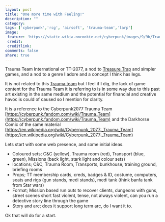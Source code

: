 ```yaml
---
layout: post
title: "One more time with Feeling!"
description: ""
category:
tags: ['cyberpunk','rcg', 'airsoft', 'trauma-team','larp']
image:
 feature: 'https://static.wikia.nocookie.net/cyberpunk/images/9/9b/TraumaTeam_Database_CP2077.png'
 credit:
 creditlink:
comments: false
share: true
---
```




Trauma Team International or TT-2077, a nod to [Treasure Trap](https://en.wikipedia.org/wiki/Treasure_Trap) and simpler games, and a nod to a genre I adore and a concept I think has legs.

It is not related to this [Trauma team](https://en.wikipedia.org/wiki/Trauma_Team) but I feel if I dig, the lack of game content for the Trauma Team it is referring to is in some way due to this past art existing in the same medium and the potential for financial and creative havoc is could of caused so I mention for clarity.

It is a reference to the Cyberpunk2077 Trauma Team [https://cyberpunk.fandom.com/wiki/Trauma_Team](https://cyberpunk.fandom.com/wiki/Trauma_Team) and the Darkhorse Comic of the same material [https://en.wikipedia.org/wiki/Cyberpunk_2077:_Trauma_Team](https://en.wikipedia.org/wiki/Cyberpunk_2077:_Trauma_Team)

Lets start with some web presence, and some initial ideas.

- Coloured sets; C&C (yellow), Trauma room (red), Transport (blue, green), Missions (back light, stark light and colour sets)
- locations; C&C, Trauma Room, Transports, bunkhouse, training ground, briefing rooms
- Props; TT membership cards, creds, badges & ID, costume, computers, seats and rigs (gun stands, medi stands), medi tank (think banfa tank from Star wars)
- Format; Mission based run outs to recover clients, dungeons with guns, street scenes short fast violent, tense, not always violent, can you run a detective story line through the game
- Story and arc; does it support long term arc, do I want it to.

Ok that will do for a start.
